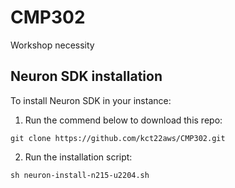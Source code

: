 # CMP302
Workshop necessity

## Neuron SDK installation

To install Neuron SDK in your instance:

1. Run the commend below to download this repo:

```git clone https://github.com/kct22aws/CMP302.git```

2. Run the installation script:
```
sh neuron-install-n215-u2204.sh
```